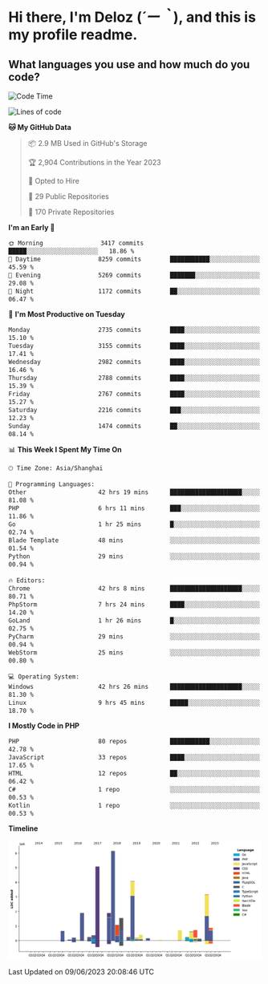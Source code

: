 # **Hi there, I'm Deloz (*´ー｀*), and this is my profile readme.**

## **What languages you use and how much do you code?**

<!--START_SECTION:waka-->
![Code Time](http://img.shields.io/badge/Code%20Time-1%2C654%20hrs%2014%20mins-blue)

![Lines of code](https://img.shields.io/badge/From%20Hello%20World%20I%27ve%20Written-30.9%20million%20lines%20of%20code-blue)

**🐱 My GitHub Data** 

> 📦 2.9 MB Used in GitHub's Storage 
 > 
> 🏆 2,904 Contributions in the Year 2023
 > 
> 💼 Opted to Hire
 > 
> 📜 29 Public Repositories 
 > 
> 🔑 170 Private Repositories 
 > 
**I'm an Early 🐤** 

```text
🌞 Morning                3417 commits        █████░░░░░░░░░░░░░░░░░░░░   18.86 % 
🌆 Daytime                8259 commits        ███████████░░░░░░░░░░░░░░   45.59 % 
🌃 Evening                5269 commits        ███████░░░░░░░░░░░░░░░░░░   29.08 % 
🌙 Night                  1172 commits        ██░░░░░░░░░░░░░░░░░░░░░░░   06.47 % 
```
📅 **I'm Most Productive on Tuesday** 

```text
Monday                   2735 commits        ████░░░░░░░░░░░░░░░░░░░░░   15.10 % 
Tuesday                  3155 commits        ████░░░░░░░░░░░░░░░░░░░░░   17.41 % 
Wednesday                2982 commits        ████░░░░░░░░░░░░░░░░░░░░░   16.46 % 
Thursday                 2788 commits        ████░░░░░░░░░░░░░░░░░░░░░   15.39 % 
Friday                   2767 commits        ████░░░░░░░░░░░░░░░░░░░░░   15.27 % 
Saturday                 2216 commits        ███░░░░░░░░░░░░░░░░░░░░░░   12.23 % 
Sunday                   1474 commits        ██░░░░░░░░░░░░░░░░░░░░░░░   08.14 % 
```


📊 **This Week I Spent My Time On** 

```text
🕑︎ Time Zone: Asia/Shanghai

💬 Programming Languages: 
Other                    42 hrs 19 mins      ████████████████████░░░░░   81.08 % 
PHP                      6 hrs 11 mins       ███░░░░░░░░░░░░░░░░░░░░░░   11.86 % 
Go                       1 hr 25 mins        █░░░░░░░░░░░░░░░░░░░░░░░░   02.74 % 
Blade Template           48 mins             ░░░░░░░░░░░░░░░░░░░░░░░░░   01.54 % 
Python                   29 mins             ░░░░░░░░░░░░░░░░░░░░░░░░░   00.94 % 

🔥 Editors: 
Chrome                   42 hrs 8 mins       ████████████████████░░░░░   80.71 % 
PhpStorm                 7 hrs 24 mins       ████░░░░░░░░░░░░░░░░░░░░░   14.20 % 
GoLand                   1 hr 26 mins        █░░░░░░░░░░░░░░░░░░░░░░░░   02.75 % 
PyCharm                  29 mins             ░░░░░░░░░░░░░░░░░░░░░░░░░   00.94 % 
WebStorm                 25 mins             ░░░░░░░░░░░░░░░░░░░░░░░░░   00.80 % 

💻 Operating System: 
Windows                  42 hrs 26 mins      ████████████████████░░░░░   81.30 % 
Linux                    9 hrs 45 mins       █████░░░░░░░░░░░░░░░░░░░░   18.70 % 
```

**I Mostly Code in PHP** 

```text
PHP                      80 repos            ███████████░░░░░░░░░░░░░░   42.78 % 
JavaScript               33 repos            ████░░░░░░░░░░░░░░░░░░░░░   17.65 % 
HTML                     12 repos            ██░░░░░░░░░░░░░░░░░░░░░░░   06.42 % 
C#                       1 repo              ░░░░░░░░░░░░░░░░░░░░░░░░░   00.53 % 
Kotlin                   1 repo              ░░░░░░░░░░░░░░░░░░░░░░░░░   00.53 % 
```



**Timeline**

![Lines of Code chart](https://raw.githubusercontent.com/deloz/deloz/main/assets/bar_graph.png)


 Last Updated on 09/06/2023 20:08:46 UTC
<!--END_SECTION:waka-->
